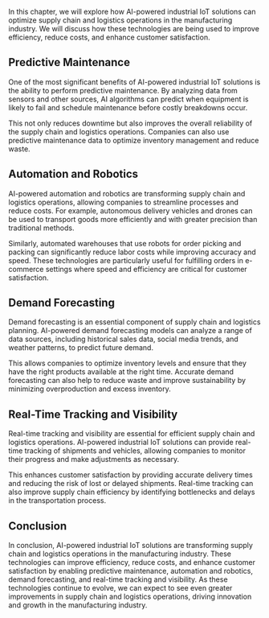 
In this chapter, we will explore how AI-powered industrial IoT solutions can optimize supply chain and logistics operations in the manufacturing industry. We will discuss how these technologies are being used to improve efficiency, reduce costs, and enhance customer satisfaction.

Predictive Maintenance
----------------------

One of the most significant benefits of AI-powered industrial IoT solutions is the ability to perform predictive maintenance. By analyzing data from sensors and other sources, AI algorithms can predict when equipment is likely to fail and schedule maintenance before costly breakdowns occur.

This not only reduces downtime but also improves the overall reliability of the supply chain and logistics operations. Companies can also use predictive maintenance data to optimize inventory management and reduce waste.

Automation and Robotics
-----------------------

AI-powered automation and robotics are transforming supply chain and logistics operations, allowing companies to streamline processes and reduce costs. For example, autonomous delivery vehicles and drones can be used to transport goods more efficiently and with greater precision than traditional methods.

Similarly, automated warehouses that use robots for order picking and packing can significantly reduce labor costs while improving accuracy and speed. These technologies are particularly useful for fulfilling orders in e-commerce settings where speed and efficiency are critical for customer satisfaction.

Demand Forecasting
------------------

Demand forecasting is an essential component of supply chain and logistics planning. AI-powered demand forecasting models can analyze a range of data sources, including historical sales data, social media trends, and weather patterns, to predict future demand.

This allows companies to optimize inventory levels and ensure that they have the right products available at the right time. Accurate demand forecasting can also help to reduce waste and improve sustainability by minimizing overproduction and excess inventory.

Real-Time Tracking and Visibility
---------------------------------

Real-time tracking and visibility are essential for efficient supply chain and logistics operations. AI-powered industrial IoT solutions can provide real-time tracking of shipments and vehicles, allowing companies to monitor their progress and make adjustments as necessary.

This enhances customer satisfaction by providing accurate delivery times and reducing the risk of lost or delayed shipments. Real-time tracking can also improve supply chain efficiency by identifying bottlenecks and delays in the transportation process.

Conclusion
----------

In conclusion, AI-powered industrial IoT solutions are transforming supply chain and logistics operations in the manufacturing industry. These technologies can improve efficiency, reduce costs, and enhance customer satisfaction by enabling predictive maintenance, automation and robotics, demand forecasting, and real-time tracking and visibility. As these technologies continue to evolve, we can expect to see even greater improvements in supply chain and logistics operations, driving innovation and growth in the manufacturing industry.
